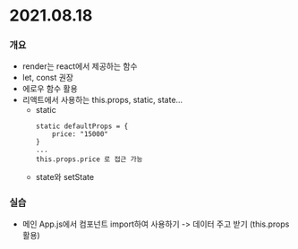 # 2021.08.18

### 개요

-  render는 react에서 제공하는 함수
-  let, const 권장
-  에로우 함수 활용
-  리액트에서 사용하는 this.props, static, state...
   -  static
      ```
      static defaultProps = {
          price: "15000"
      }
      ...
      this.props.price 로 접근 가능
      ```
   -  state와 setState

### 실습

-  메인 App.js에서 컴포넌트 import하여 사용하기
   -> 데이터 주고 받기 (this.props 활용)

